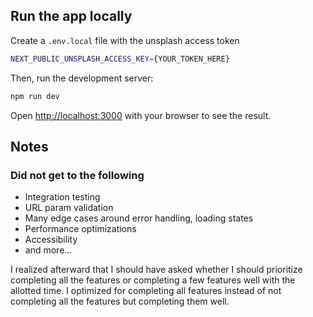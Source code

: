 ## Run the app locally
Create a `.env.local` file with the unsplash access token
```bash
NEXT_PUBLIC_UNSPLASH_ACCESS_KEY={YOUR_TOKEN_HERE}
```

Then, run the development server:

```bash
npm run dev
```

Open [http://localhost:3000](http://localhost:3000) with your browser to see the result.


## Notes
### Did not get to the following
- Integration testing
- URL param validation
- Many edge cases around error handling, loading states
- Performance optimizations
- Accessibility
- and more...

I realized afterward that I should have asked whether I should prioritize completing all the features or completing a few features well with the allotted time. I optimized for completing all features instead of not completing all the features but completing them well.